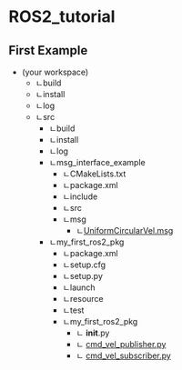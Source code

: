 # ROS2_tutorial

## First Example
* (your workspace)
  * ㄴbuild
  * ㄴinstall
  * ㄴlog
  * ㄴsrc
    * ㄴbuild
    * ㄴinstall
    * ㄴlog
    * ㄴmsg_interface_example
      * ㄴCMakeLists.txt
      * ㄴpackage.xml
      * ㄴinclude
      * ㄴsrc
      * ㄴmsg
        * ㄴ[UniformCircularVel.msg](https://github.com/windust7/ROS_tutorial/blob/main/UniformCircularVel.msg)
    * ㄴmy_first_ros2_pkg
      * ㄴpackage.xml
      * ㄴsetup.cfg
      * ㄴsetup.py
      * ㄴlaunch
      * ㄴresource
      * ㄴtest
      * ㄴmy_first_ros2_pkg
        * ㄴ __init__.py
        * ㄴ [cmd_vel_publisher.py](https://github.com/windust7/ROS_tutorial/blob/main/cmd_vel_publisher.py)
        * ㄴ [cmd_vel_subscriber.py](https://github.com/windust7/ROS_tutorial/blob/main/cmd_vel_subscriber.py)
